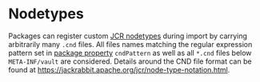 <!--
   Licensed to the Apache Software Foundation (ASF) under one or more
   contributor license agreements.  See the NOTICE file distributed with
   this work for additional information regarding copyright ownership.
   The ASF licenses this file to You under the Apache License, Version 2.0
   (the "License"); you may not use this file except in compliance with
   the License.  You may obtain a copy of the License at

       http://www.apache.org/licenses/LICENSE-2.0

   Unless required by applicable law or agreed to in writing, software
   distributed under the License is distributed on an "AS IS" BASIS,
   WITHOUT WARRANTIES OR CONDITIONS OF ANY KIND, either express or implied.
   See the License for the specific language governing permissions and
   limitations under the License.
-->

Nodetypes
===========

Packages can register custom [JCR nodetypes](https://docs.adobe.com/docs/en/spec/jcr/2.0/8_Node_Type_Discovery.html) during import by carrying arbitrarily many `.cnd` files. All files names matching the regular expression pattern set in [package property](properties.html) `cndPattern` as well as all `*.cnd` files below `META-INF/vault` are considered. Details around the CND file format can be found at <https://jackrabbit.apache.org/jcr/node-type-notation.html>.
